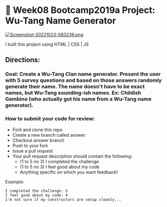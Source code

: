 # 🎤 Week08 Bootcamp2019a Project: Wu-Tang Name Generator

[![Screenshot-20221023-083236.png](https://i.postimg.cc/hGZPnL4B/Screenshot-20221023-083236.png)](https://postimg.cc/zLW1SRRt)

I built this project using HTML | CSS | JS 

## Directions:
### Goal: Create a Wu-Tang Clan name generator. Present the user with 5 survey questions and based on those answers randomly generate their name. The name doesn't have to be exact names, but Wu-Tang sounding-ish names. Ex: Childish Gambino (who actually got his name from a Wu-Tang name generator).

### How to submit your code for review:

- Fork and clone this repo
- Create a new branch called answer
- Checkout answer branch
- Push to your fork
- Issue a pull request
- Your pull request description should contain the following:
  - (1 to 5 no 3) I completed the challenge
  - (1 to 5 no 3) I feel good about my code
  - Anything specific on which you want feedback!

Example:
```
I completed the challenge: 5
I feel good about my code: 4
I'm not sure if my constructors are setup cleanly...
```
